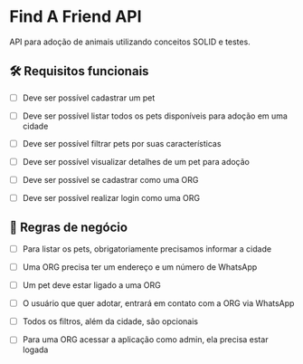 # Find A Friend API

API para adoção de animais utilizando conceitos SOLID e testes.

## 🛠 Requisitos funcionais

- [ ] Deve ser possível cadastrar um pet

- [ ] Deve ser possível listar todos os pets disponíveis para adoção em uma cidade

- [ ] Deve ser possível filtrar pets por suas características

- [ ] Deve ser possível visualizar detalhes de um pet para adoção

- [ ] Deve ser possível se cadastrar como uma ORG

- [ ] Deve ser possível realizar login como uma ORG

## 📃 Regras de negócio

- [ ] Para listar os pets, obrigatoriamente precisamos informar a cidade

- [ ] Uma ORG precisa ter um endereço e um número de WhatsApp

- [ ] Um pet deve estar ligado a uma ORG

- [ ] O usuário que quer adotar, entrará em contato com a ORG via WhatsApp

- [ ] Todos os filtros, além da cidade, são opcionais

- [ ] Para uma ORG acessar a aplicação como admin, ela precisa estar logada
